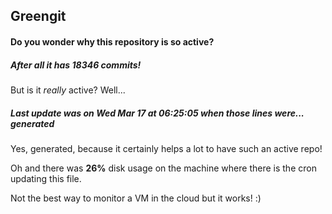 ## Greengit

#### Do you wonder why this repository is so active?

##### After all it has 18346 commits!

But is it *really* active? Well...

##### Last update was on Wed Mar 17 at 06:25:05 when those lines were... generated

Yes, generated, because it certainly helps a lot to have such an active repo!

Oh and there was **26%** disk usage on the machine
where there is the cron updating this file.

Not the best way to monitor a VM in the cloud but it works! :)
